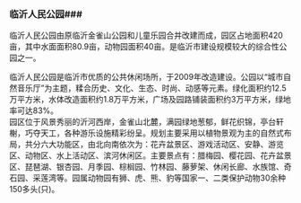 ### 临沂人民公园###
临沂人民公园由原临沂金雀山公园和儿童乐园合并改建而成，园区占地面积420亩，其中水面面积80.9亩，动物园面积40亩。是临沂市建设规模较大的综合性公园之一。&nbsp;<br />

临沂人民公园是临沂市优质的公共休闲场所，于2009年改造建设。公园以&ldquo;城市自然音乐厅&rdquo;为主题，糅合历史、文化、生态、时尚、动感等元素。绿化面积约12.5万平方米，水体改造面积约1.8万平方米，广场及园路铺装面积约3万平方米，绿地率可达83%。
<br />
园区位于风景秀丽的沂河西岸，金雀山北麓，满园绿地葱郁，鲜花织锦，亭台轩榭，巧夺天工，各种游乐设施精彩纷呈。规划主要采用以植物景观为主的自然式布局，共分六大功能区，由北向南依次为：花卉盆景区、游戏活动区、安静、游览区、动物区、水上活动区、滨河休闲区。主要景点有：腊梅园、樱花园、花卉盆景区、琵琶湖、银杏园、月季园、棕榈园、竹林园、藤萝架、休闲长廊、水族馆、奇石园、采莲湾等。园属动物园有狮、虎、熊、豹等国家一、二类保护动物30余种150多头(只)。</span></div>                    </div>
                
